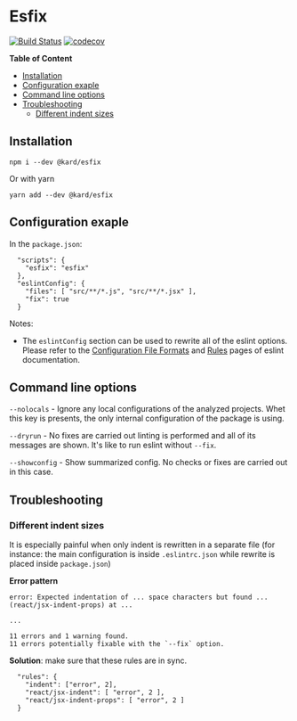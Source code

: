 # Esfix

[![Build Status](https://travis-ci.org/dkarmalita/esfix.svg?branch=master)](https://travis-ci.org/dkarmalita/esfix)
[![codecov](https://codecov.io/gh/dkarmalita/esfix/branch/master/graph/badge.svg)](https://codecov.io/gh/dkarmalita/esfix)

**Table of Content**

<!-- MarkdownTOC -->

- [Installation](#installation)
- [Configuration exaple](#configuration-exaple)
- [Command line options](#command-line-options)
- [Troubleshooting](#troubleshooting)
  - [Different indent sizes](#different-indent-sizes)

<!-- /MarkdownTOC -->

## Installation

`npm i --dev @kard/esfix`

Or with yarn

`yarn add --dev @kard/esfix`

## Configuration exaple

In the `package.json`:

```
  "scripts": {
    "esfix": "esfix"
  },
  "eslintConfig": {
    "files": [ "src/**/*.js", "src/**/*.jsx" ],
    "fix": true
  }
```

Notes:
* The `eslintConfig` section can be used to rewrite all of the eslint options. Please refer to the [Configuration File Formats](https://eslint.org/docs/user-guide/configuring#configuration-file-formats) and [Rules](https://eslint.org/docs/rules/) pages of eslint documentation.

## Command line options

`--nolocals` - Ignore any local configurations of the analyzed projects. Whet this key is presents, the only internal configuration of the package is using.

`--dryrun` - No fixes are carried out linting is performed and all of its messages are shown. It's like to run eslint without `--fix`.

`--showconfig` - Show summarized config. No checks or fixes are carried out in this case.

## Troubleshooting

### Different indent sizes

It is especially painful when only indent is rewritten in a separate file (for instance: the main configuration is inside `.eslintrc.json` while rewrite is placed inside `package.json`)

**Error pattern**
```
error: Expected indentation of ... space characters but found ... (react/jsx-indent-props) at ...

...

11 errors and 1 warning found.
11 errors potentially fixable with the `--fix` option.
```

**Solution**: make sure that these rules are in sync.
```
  "rules": {
    "indent": ["error", 2],
    "react/jsx-indent": [ "error", 2 ],
    "react/jsx-indent-props": [ "error", 2 ]
  }
```
